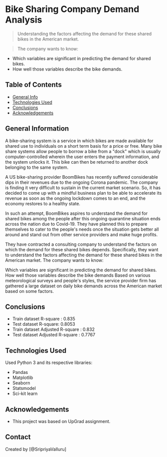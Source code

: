 # Bike Sharing Company Demand Analysis
> Understanding the factors affecting the demand for these shared bikes in the American market. 

> The company wants to know:
 - Which variables are significant in predicting the demand for shared bikes.
 - How well those variables describe the bike demands.


## Table of Contents
* [General Info](#general-information)
* [Technologies Used](#technologies-used)
* [Conclusions](#conclusions)
* [Acknowledgements](#acknowledgements)

<!-- You can include any other section that is pertinent to your problem -->

## General Information
A bike-sharing system is a service in which bikes are made available for shared use to individuals on a short term basis for a price or free. Many bike share systems allow people to borrow a bike from a "dock" which is usually computer-controlled wherein the user enters the payment information, and the system unlocks it. This bike can then be returned to another dock belonging to the same system.


A US bike-sharing provider BoomBikes has recently suffered considerable dips in their revenues due to the ongoing Corona pandemic. The company is finding it very difficult to sustain in the current market scenario. So, it has decided to come up with a mindful business plan to be able to accelerate its revenue as soon as the ongoing lockdown comes to an end, and the economy restores to a healthy state. 


In such an attempt, BoomBikes aspires to understand the demand for shared bikes among the people after this ongoing quarantine situation ends across the nation due to Covid-19. They have planned this to prepare themselves to cater to the people's needs once the situation gets better all around and stand out from other service providers and make huge profits.


They have contracted a consulting company to understand the factors on which the demand for these shared bikes depends. Specifically, they want to understand the factors affecting the demand for these shared bikes in the American market. The company wants to know:

Which variables are significant in predicting the demand for shared bikes.
How well those variables describe the bike demands
Based on various meteorological surveys and people's styles, the service provider firm has gathered a large dataset on daily bike demands across the American market based on some factors. 


<!-- You don't have to answer all the questions - just the ones relevant to your project. -->

## Conclusions
- Train dataset R-square : 0.835
- Test dataset R-square: 0.8053
- Train dataset Adjusted R-square : 0.832    
- Test dataset Adjusted R-square  : 0.7767

<!-- You don't have to answer all the questions - just the ones relevant to your project. -->


## Technologies Used
Used Python 3 and its respective libraries:
- Pandas
- Matplotlib
- Seaborn
- Statsmodel
- Sci-kit learn
<!-- As the libraries versions keep on changing, it is recommended to mention the version of library used in this project -->

## Acknowledgements
- This project was based on UpGrad assignment.


## Contact
Created by [@SripriyaValluru]


<!-- Optional -->
<!-- ## License -->
<!-- This project is open source and available under the [... License](). -->

<!-- You don't have to include all sections - just the one's relevant to your project -->
